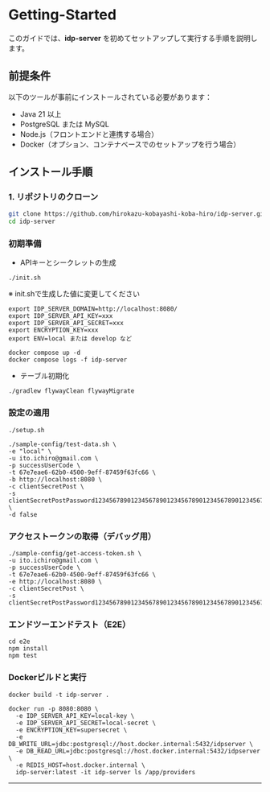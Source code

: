 # Getting-Started

このガイドでは、**idp-server** を初めてセットアップして実行する手順を説明します。

## 前提条件

以下のツールが事前にインストールされている必要があります：

- Java 21 以上
- PostgreSQL または MySQL
- Node.js（フロントエンドと連携する場合）
- Docker（オプション、コンテナベースでのセットアップを行う場合）

## インストール手順

### 1. リポジトリのクローン

```bash
git clone https://github.com/hirokazu-kobayashi-koba-hiro/idp-server.git
cd idp-server
```

### 初期準備

* APIキーとシークレットの生成

```shell
./init.sh
```

※ init.shで生成した値に変更してください

```shell
export IDP_SERVER_DOMAIN=http://localhost:8080/
export IDP_SERVER_API_KEY=xxx
export IDP_SERVER_API_SECRET=xxx
export ENCRYPTION_KEY=xxx
export ENV=local または develop など

docker compose up -d
docker compose logs -f idp-server
```

* テーブル初期化

```shell
./gradlew flywayClean flywayMigrate
```

### 設定の適用

```shell
./setup.sh
```

```shell
./sample-config/test-data.sh \
-e "local" \
-u ito.ichiro@gmail.com \
-p successUserCode \
-t 67e7eae6-62b0-4500-9eff-87459f63fc66 \
-b http://localhost:8080 \
-c clientSecretPost \
-s clientSecretPostPassword1234567890123456789012345678901234567890123456789012345678901234567890 \
-d false
```

### アクセストークンの取得（デバッグ用）

```shell
./sample-config/get-access-token.sh \
-u ito.ichiro@gmail.com \
-p successUserCode \
-t 67e7eae6-62b0-4500-9eff-87459f63fc66 \
-e http://localhost:8080 \
-c clientSecretPost \
-s clientSecretPostPassword1234567890123456789012345678901234567890123456789012345678901234567890
```

### エンドツーエンドテスト（E2E）

```shell
cd e2e
npm install
npm test
```

### Dockerビルドと実行

```shell
docker build -t idp-server .
```

```shell
docker run -p 8080:8080 \
  -e IDP_SERVER_API_KEY=local-key \
  -e IDP_SERVER_API_SECRET=local-secret \
  -e ENCRYPTION_KEY=supersecret \
  -e DB_WRITE_URL=jdbc:postgresql://host.docker.internal:5432/idpserver \
  -e DB_READ_URL=jdbc:postgresql://host.docker.internal:5432/idpserver \
  -e REDIS_HOST=host.docker.internal \
  idp-server:latest -it idp-server ls /app/providers
```

---